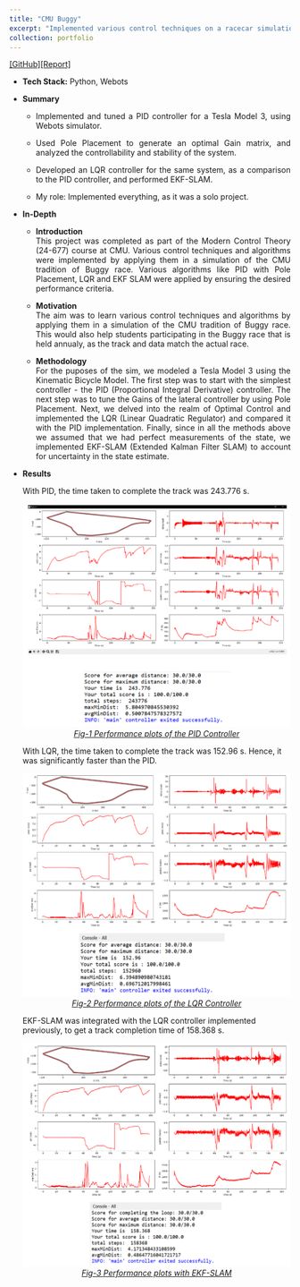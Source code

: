 ```yaml
---
title: "CMU Buggy"
excerpt: "Implemented various control techniques on a racecar simulation. <br/><img src='/images/buggy_plots.png' style='width:250;height:200;'>"
collection: portfolio
---
```


[[GitHub]](https://github.com/SahilTChaudhary/Modern-Control-Theory)[[Report]](http://sahiltchaudhary.github.io/files/CMUBuggy.pdf)

* <b>Tech Stack:</b> Python, Webots
* <b> Summary </b>
    -  <p style="text-align: justify;">Implemented and tuned a PID controller for a Tesla Model 3, using Webots simulator.</p>
    -  <p style="text-align: justify;">Used Pole Placement to generate an optimal Gain matrix, and analyzed the controllability and stability of the system.</p>
    -  <p style="text-align: justify;">Developed an LQR controller for the same system, as a comparison to the PID controller, and performed EKF-SLAM.</p>
    -  <p style="text-align: justify;">My role: Implemented everything, as it was a solo project.</p>

* <b>In-Depth</b>
    *  <p style="text-align: justify;"><b>Introduction</b><br>This project was completed as part of the Modern Control Theory (24-677) course at CMU. Various control techniques and algorithms were implemented by applying them in a simulation of the CMU tradition of Buggy race. Various algorithms like PID with Pole Placement, LQR and EKF SLAM were applied by ensuring the desired performance criteria.</p>
  
    * <p style="text-align: justify;"><b>Motivation</b><br>The aim was to learn various control techniques and algorithms by applying them in a simulation of the CMU tradition of Buggy race. This would also help students participating in the Buggy race that is held annualy, as the track and data match the actual race.</p>

    * <p style="text-align: justify;"><b>Methodology</b><br> For the puposes of the sim, we modeled a Tesla Model 3 using the Kinematic Bicycle Model. The first step was to start with the simplest controller - the PID (Proportional Integral Derivative) controller. The next step was to tune the Gains of the lateral controller by using Pole Placement. Next, we delved into the realm of Optimal Control and implemented the LQR (Linear Quadratic Regulator) and compared it with the PID implementation. Finally, since in all the methods above we assumed that we had perfect measurements of the state, we implemented EKF-SLAM (Extended Kalman Filter SLAM) to account for uncertainty in the state estimate.</p>

* <b>Results</b>
    <p>With PID, the time taken to complete the track was 243.776 s.</p>

    <div style="text-align:center">
    <img src="/images/buggy_pid_plots.png" alt="buggy_pid_plots" style="width:500px;height:400px;">
    </div>
    <figcaption style="text-align: center;"><u><em>Fig-1 Performance plots of the PID Controller</em></u></figcaption>


    <p>With LQR, the time taken to complete the track was 152.96 s. Hence, it was significantly faster than the PID.</p>

    <div style="text-align:center">
    <img src="/images/buggy_lqr_plots.png" alt="buggy_lqr_plots" style="width:500px;height:400px;">
    </div>
    <figcaption style="text-align: center;"><u><em>Fig-2 Performance plots of the LQR Controller</em></u></figcaption>

    <p>EKF-SLAM was integrated with the LQR controller implemented previously, to get a track completion time of 158.368 s.</p>

    <div style="text-align:center">
    <img src="/images/buggy_ekf_plots.png" alt="buggy_ekf_plots" style="width:500px;height:400px;">
    </div>
    <figcaption style="text-align: center;"><u><em>Fig-3 Performance plots with EKF-SLAM</em></u></figcaption>